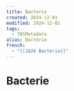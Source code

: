 ```yaml
---
title: Bacterie
created: 2024-12-01
modified: 2024-12-01
tags:
  - TBSMetadata
alias: Bactérie
french:
  - "[[1824 Bacteria]]"
---
```

# Bacterie

